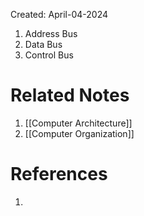 Created: April-04-2024

1. Address Bus
2. Data Bus
3. Control Bus
# Related Notes

1. [[Computer Architecture]]
2. [[Computer Organization]]
# References

1. 